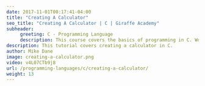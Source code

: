 ```yaml
---
date: 2017-11-01T00:17:41-04:00
title: "Creating A Calculator"
seo_title: "Creating A Calculator | C | Giraffe Academy"
subheader:
     greeting: C - Programming Language
     description: This course covers the basics of programming in C. Work your way through the videos and we'll teach you everything you need to know to start your programming journey!
description: This tutorial covers creating a calculator in C.
author: Mike Dane
image: creating-a-calculator.png
video: v4L07CTb9j8
url: /programming-languages/c/creating-a-calculator/
weight: 13
---
```

